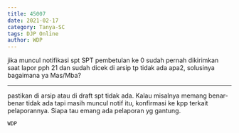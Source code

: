 ```yaml
---
title: 45007
date: 2021-02-17
category: Tanya-SC
tags: DJP Online
author: WDP
---
```


jika muncul notifikasi spt SPT pembetulan ke 0 sudah pernah dikirimkan saat lapor pph 21 dan sudah dicek di arsip tp tidak ada apa2, solusinya bagaimana ya Mas/Mba?

---

pastikan di arsip atau di draft spt tidak ada. Kalau misalnya memang benar-benar tidak ada tapi masih muncul notif itu, konfirmasi ke kpp terkait pelaporannya. Siapa tau emang ada pelaporan yg gantung.

`WDP`
